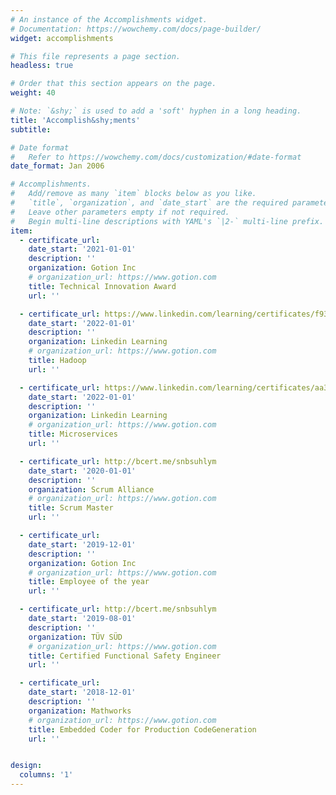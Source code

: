 ```yaml
---
# An instance of the Accomplishments widget.
# Documentation: https://wowchemy.com/docs/page-builder/
widget: accomplishments

# This file represents a page section.
headless: true

# Order that this section appears on the page.
weight: 40

# Note: `&shy;` is used to add a 'soft' hyphen in a long heading.
title: 'Accomplish&shy;ments'
subtitle:

# Date format
#   Refer to https://wowchemy.com/docs/customization/#date-format
date_format: Jan 2006

# Accomplishments.
#   Add/remove as many `item` blocks below as you like.
#   `title`, `organization`, and `date_start` are the required parameters.
#   Leave other parameters empty if not required.
#   Begin multi-line descriptions with YAML's `|2-` multi-line prefix.
item:
  - certificate_url:
    date_start: '2021-01-01'
    description: ''
    organization: Gotion Inc
    # organization_url: https://www.gotion.com
    title: Technical Innovation Award
    url: ''

  - certificate_url: https://www.linkedin.com/learning/certificates/f93bd3b51ff60d6996fb375030068c8610f21282a29efbcf256e357d470dd979?trk=share_certificate
    date_start: '2022-01-01'
    description: ''
    organization: Linkedin Learning
    # organization_url: https://www.gotion.com
    title: Hadoop
    url: ''

  - certificate_url: https://www.linkedin.com/learning/certificates/aa3955b805934eb7462c1ca7ff1b029a2fa09736e48164c1a669b6972889f6fb
    date_start: '2022-01-01'
    description: ''
    organization: Linkedin Learning
    # organization_url: https://www.gotion.com
    title: Microservices
    url: ''

  - certificate_url: http://bcert.me/snbsuhlym
    date_start: '2020-01-01'
    description: ''
    organization: Scrum Alliance
    # organization_url: https://www.gotion.com
    title: Scrum Master
    url: ''

  - certificate_url: 
    date_start: '2019-12-01'
    description: ''
    organization: Gotion Inc
    # organization_url: https://www.gotion.com
    title: Employee of the year
    url: ''

  - certificate_url: http://bcert.me/snbsuhlym
    date_start: '2019-08-01'
    description: ''
    organization: TÜV SÜD
    # organization_url: https://www.gotion.com
    title: Certified Functional Safety Engineer
    url: ''

  - certificate_url:
    date_start: '2018-12-01'
    description: ''
    organization: Mathworks
    # organization_url: https://www.gotion.com
    title: Embedded Coder for Production CodeGeneration
    url: ''


design:
  columns: '1'
---
```

